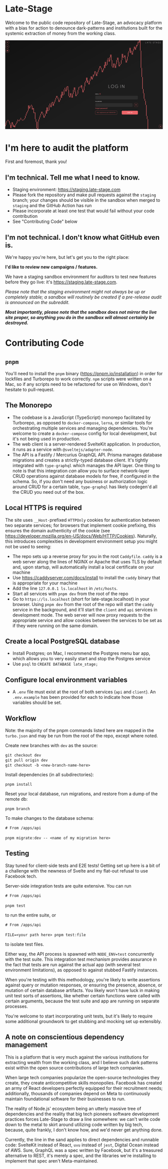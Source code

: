 # Late-Stage

Welcome to the public code repository of Late-Stage, an advocacy platform with a bias for action to denounce dark-patterns and institutions built for the systemic extraction of money from the working class.

![Late-Stage login page](.github/LoginPage.png)

# I'm here to audit the platform
First and foremost, thank you!

## I'm technical. Tell me what I need to know.
- Staging environment: https://staging.late-stage.com
- Please fork the repository and make pull requests against the `staging` branch; your changes should be visible in the sandbox when merged to `staging` and the GitHub Action has run
- Please incorporate at least one test that would fail without your code contribution
- See "Contributing Code" below

## I'm not technical. I don't know what GitHub even is.
We're happy you're here, but let's get you to the right place:

**I'd like to review new campaigns / features.**

We have a staging sandbox environment for auditors to test new features before they go live: it's https://staging.late-stage.com.

*Please note that the staging environment might not always be up or completely stable; a sandbox will routinely be created if a pre-release audit is announced on the subreddit.*

***Most importantly, please note that the sandbox does not mirror the live site proper, so anything you do in the sandbox will almost certainly be destroyed.***

# Contributing Code

## `pnpm`
You'll need to install the `pnpm` binary (https://pnpm.io/installation) in order for lockfiles and Turborepo to work correctly. `npm` scripts were written on a Mac, so if any scripts need to be refactored for use on Windows, don't hesitate to pull-request.

## The Monorepo
- The codebase is a JavaScript (TypeScript) monorepo facilitated by Turborepo, as opposed to `docker-compose`, `lerna`, or similar tools for orchestrating multiple services and managing dependencies. You're welcome to create
a `docker-compose` config for local development, but it's not being used in production.
- The web client is a server-rendered SvelteKit application. In production, it runs as a service with `@sveltejs/adapter-node`.
- The API is a Fastify / Mercurius GraphQL API. Prisma manages database migrations and creates a strictly-typed database client. It's tightly integrated with `type-graphql` which manages the API layer. One thing to note is that this integration *can* allow you to surface network-layer CRUD operations against database models for free, if configured in the schema. So, if you don't need any business or authorization logic around CRUD for a certain table, `type-graphql` has likely codegen'd all the CRUD you need out of the box.
  
## Local HTTPS is required
The site uses `__Host-`prefixed `HTTPOnly` cookies for authentication between two separate services; for browsers that implement cookie prefixing, this ensures the domain authenticity of the cookie (see https://developer.mozilla.org/en-US/docs/Web/HTTP/Cookies). Naturally, this introduces complexities in development environment setup you might not be used to seeing:
  - The repo sets up a reverse proxy for you in the root `Caddyfile`. `caddy` is a web server along the lines of NGINX or Apache that uses TLS by default and, upon startup, will automatically install a local certificate on your machine
  - Use https://caddyserver.com/docs/install to install the `caddy` binary that is appropriate for your machine
  - Add the line `127.0.0.1 ls.localhost` in `/etc/hosts`.
  - Start all services with `pnpm dev` from the root of the repo
  - Go to `https://ls.localhost` (short for late-stage.localhost) in your browser. Using `pnpm dev` from the root of the repo will start the `caddy` service in the background, and it'll start the `client` and `api` services in development mode. The web server will now proxy requests to the appropriate service and allow cookies between the services to be set as if they were running on the same domain.

## Create a local PostgreSQL database
- Install Postgres; on Mac, I recommend the Postgres menu bar app, which allows you to very easily start and stop the Postgres service
- Use `psql` to `CREATE DATABASE late_stage;`

## Configure local environment variables
- A `.env` file must exist at the root of both services (`api` and `client`). An `.env.example` has been provided for each to indicate how those variables should be set.

## Workflow
Note: the majority of the pnpm commands listed here are mapped in the `turbo.json` and may be run from the root of the repo, except where noted.

Create new branches with `dev` as the source:
```
git checkout dev
git pull origin dev
git checkout -b <new-branch-name-here>
```

Install dependencies (in all subdirectories):
```
pnpm install
```

Reset your local database, run migrations, and restore from a dump of the remote db:
```
pnpm branch
```

To make changes to the database schema:
```
# From /apps/api

pnpm migrate:dev -- <name of my migration here>
```

## Testing
Stay tuned for client-side tests and E2E tests! Getting set up here is a bit of a challenge with the newness of Svelte and my flat-out refusal to use Facebook tech.

Server-side integration tests are quite extensive. You can run 
```
# From /apps/api

pnpm test
```

to run the entire suite, or 
```
# From /apps/api

FILE=<your path here> pnpm test:file
```
to isolate test files. 

Either way, the API process is spawned with `NODE_ENV=test` concurrently with the test suite. This integration test mechanism provides assurance in the fact that tests are run against the actual app (with several test environment limitations), as opposed to against stubbed Fastify instances.

When you're testing with this methodology, you're likely to write assertions against query or mutation responses, or ensuring the presence, absence, or mutation of certain database artifacts. You likely won't have luck in making unit test sorts of assertions, like whether certain functions were called with certain arguments, because the test suite and app are running on separate processes.

You're welcome to start incorporating unit tests, but it's likely to require some additional groundwork to get stubbing and mocking set up extensibly.

## A note on conscientious dependency management
This is a platform that is very much against the various institutions for extracting wealth from the working class, and I believe such dark patterns exist within the open source contributions of large tech companies.

When large tech companies popularize the open-source technologies they create, they create anticompetitive skills monopolies. Facebook has created an army of React developers perfectly equipped for their recruitment needs; additionally, thousands of companies depend on Meta to continuously maintain foundational software for their businesses to run.

The reality of Node.js' ecosystem being an utterly massive tree of dependencies and the reality that big tech pioneers software development practices forces Late-Stage to draw a line somewhere: we can't write code down to the metal to skirt around utilizing code written by big tech, because, quite frankly, I don't know how, and we'd never get anything done.

Currently, the line in the sand applies to direct dependencies and runnable code: SvelteKit instead of React, `uvu` instead of `jest`, Digital Ocean instead of AWS. Sure, GraphQL was a spec written by Facebook, but it's a treasured alternative to REST, it's merely a spec, and the libraries we're installing to implement that spec aren't Meta-maintained.
